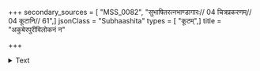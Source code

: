 +++
secondary_sources = [ "MSS_0082", "सुभाषितरत्नभाण्डागारः// 04 चित्रप्रकरणम्// 04 कूटानि// 61",]
jsonClass = "Subhaashita"
types = [ "कूटम्",]
title = "अकुबेरपुरीविलोकनं न"

+++

<details><summary>Text</summary>

अकुबेरपुरीविलोकनं न धरासूनुकरं कदाचन।  
अथ तत्प्रतिकारहेतवे- ऽदमयन्तीपतिलोचनं भज॥
</details>
